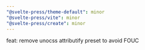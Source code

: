 ```yaml
---
"@svelte-press/theme-default": minor
"@svelte-press/vite": minor
"@svelte-press/create": minor
---
```


feat: remove unocss attributify preset to avoid FOUC
